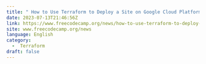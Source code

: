 ```yaml
---
title: " How to Use Terraform to Deploy a Site on Google Cloud Platform "
date: 2023-07-13T21:46:56Z
link: https://www.freecodecamp.org/news/how-to-use-terraform-to-deploy-a-site-on-google-cloud-platform/?utm_medium=RSS&utm_source=news.12bit.vn
site: www.freecodecamp.org/news
language: English
category:
  -  Terraform 
draft: false
---
```


